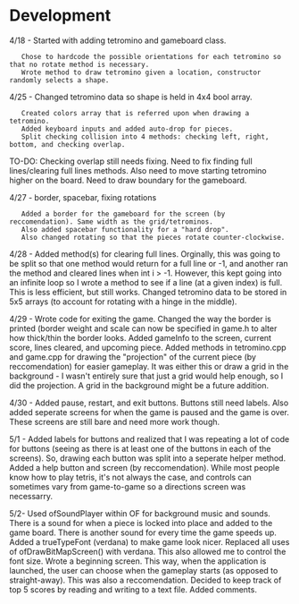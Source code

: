 # Development

4/18 - Started with adding tetromino and gameboard class. 

       Chose to hardcode the possible orientations for each tetromino so that no rotate method is necessary.
       Wrote method to draw tetromino given a location, constructor randomly selects a shape.
       
4/25 - Changed tetromino data so shape is held in 4x4 bool array.

       Created colors array that is referred upon when drawing a tetromino.
       Added keyboard inputs and added auto-drop for pieces.
       Split checking collision into 4 methods: checking left, right, bottom, and checking overlap.
       
TO-DO:
       Checking overlap still needs fixing.
       Need to fix finding full lines/clearing full lines methods.
       Also need to move starting tetromino higher on the board.
       Need to draw boundary for the gameboard.
       
4/27 - border, spacebar, fixing rotations

       Added a border for the gameboard for the screen (by reccomendation). Same width as the grid/tetrominos.
       Also added spacebar functionality for a "hard drop". 
       Also changed rotating so that the pieces rotate counter-clockwise.


4/28 - Added method(s) for clearing full lines. Orginally, this was going to be split so that one method would return for a full line or        -1, and another ran the method and cleared lines when int i > -1. However, this kept going into an infinite loop so I wrote a           method to see if a line (at a given index) is full. This is less efficient, but still works.
      Changed tetromino data to be stored in 5x5 arrays (to account for rotating with a hinge in the middle).

4/29 - Wrote code for exiting the game.
       Changed the way the border is printed (border weight and scale can now be specified in game.h to alter how thick/thin the border looks.
       Added gameInfo to the screen, current score, lines cleared, and upcoming piece.
       Added methods in tetromino.cpp and game.cpp for drawing the "projection" of the current piece (by reccomendation) for easier gameplay. It was either this or draw a grid in the background - I wasn't entirely sure that just a grid would help enough, so I did the projection. A grid in the background might be a future addition.
       
       
4/30 - Added pause, restart, and exit buttons. Buttons still need labels. Also added seperate screens for when the game is paused and the game is over. These screens are still bare and need more work though.

5/1 - Added labels for buttons and realized that I was repeating a lot of code for buttons (seeing as there is at least one of the buttons in each of the screens). So, drawing each button was split into a seperate helper method. 
      Added a help button and screen (by reccomendation). While most people know how to play tetris, it's not always the case, and
      controls can sometimes vary from game-to-game so a directions screen was necessarry.

5/2- Used ofSoundPlayer within OF for background music and sounds. There is a sound for when a piece is locked into place and added to the game board. There is another sound for every time the game speeds up.
     Added a trueTypeFont (verdana) to make game look nicer. Replaced all uses of ofDrawBitMapScreen() with verdana. This also allowed
     me to control the font size.
     Wrote a beginning screen. This way, when the application is launched, the user can choose when the gameplay starts (as opposed
     to straight-away). This was also a reccomendation.
     Decided to keep track of top 5 scores by reading and writing to a text file.
     Added comments.
